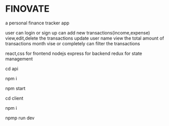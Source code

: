 # FINOVATE
a personal finance tracker app

<!-- features -->
user can login or sign up 
can add new transactions(income,expense)
view,edit,delete the transactions
update user name
view the total amount of transactions month vise or completely
can filter the transactions

<!-- technologies -->
react,css for frontend
nodejs express for backend
redux for state management




<!-- to start backend -->
cd api

npm i 

npm start 

<!-- to start frontend  -->
 cd client

 npm i 

 npmp run dev


